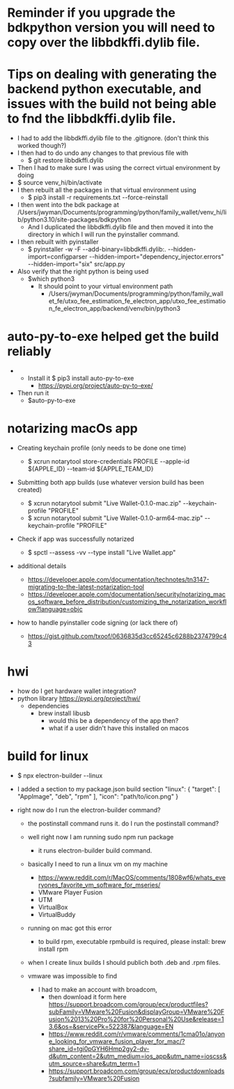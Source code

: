 # Reminder if you upgrade the bdkpython version you will need to copy over the libbdkffi.dylib file.


# Tips on dealing with generating the backend python executable, and issues with the build not being able to fnd the libbdkffi.dylib file.


- I had to add the libbdkffi.dylib file to the .gitignore. (don't think this worked though?)
- I then had to do undo any changes to that previous file with
    - $ git restore libbdkffi.dylib
- Then I had to make sure I was using the correct virtual environment by doing
- $ source venv_hi/bin/activate
- I then rebuilt all the packages in that virtual environment using 
    - $ pip3 install -r requirements.txt --force-reinstall
- I then went into the bdk package at /Users/jwyman/Documents/programming/python/family_wallet/venv_hi/lib/python3.10/site-packages/bdkpython 
    - And I duplicated the libbdkffi.dylib file and then moved it into the directory in which I will run the pyinstaller command.
- I then rebuilt with pyinstaller
    - $ pyinstaller -w -F --add-binary=libbdkffi.dylib:. --hidden-import=configparser --hidden-import="dependency_injector.errors" --hidden-import="six"  src/app.py
- Also verify that the right python is being used
    - $which python3
        - It should point to your virtual environment path
            - /Users/jwyman/Documents/programming/python/family_wallet_fe/utxo_fee_estimation_fe_electron_app/utxo_fee_estimation_fe_electron_app/backend/venv/bin/python3


# auto-py-to-exe helped get the build reliably 
- - Install it $ pip3 install auto-py-to-exe
    - https://pypi.org/project/auto-py-to-exe/
- Then run it
    - $auto-py-to-exe


# notarizing macOs app
- Creating keychain profile (only needs to be done one time)
  - $ xcrun notarytool store-credentials PROFILE --apple-id ${APPLE_ID} --team-id ${APPLE_TEAM_ID} 
- Submitting both app builds (use whatever version build has been created)
  - $ xcrun notarytool submit "Live Wallet-0.1.0-mac.zip"  --keychain-profile "PROFILE"   
  - $ xcrun notarytool submit "Live Wallet-0.1.0-arm64-mac.zip"  --keychain-profile "PROFILE"
- Check if app was successfully notarized 
  - $ spctl --assess -vv --type install "Live Wallet.app"

- additional details
  - https://developer.apple.com/documentation/technotes/tn3147-migrating-to-the-latest-notarization-tool
  - https://developer.apple.com/documentation/security/notarizing_macos_software_before_distribution/customizing_the_notarization_workflow?language=objc


- how to handle pyinstaller code signing (or lack there of)
  - https://gist.github.com/txoof/0636835d3cc65245c6288b2374799c43


# hwi
- how do I get hardware wallet integration? 
- python library https://pypi.org/project/hwi/ 
  - dependencies
    - brew install libusb
      - would this be a dependency of the app then?
      - what if a user didn't have this installed on macos





# build for linux
- $ npx electron-builder --linux 
- I added a section to my package.json build section
  "linux": {
    "target": [
      "AppImage",
      "deb",
      "rpm"
    ],
    "icon": "path/to/icon.png"
  }

- right now do I run the electron-builder command?
  - the postinstall command runs it. do I run the postinstall command?
  - well right now I am running sudo npm run package
    - it runs electron-builder build command.
  - basically I need to run a linux vm on my machine
    - https://www.reddit.com/r/MacOS/comments/1808wf6/whats_everyones_favorite_vm_software_for_mseries/
    - VMware Player Fusion
    - UTM
    - VirtualBox
    - VirtualBuddy
  - running on mac got this error
    - to build rpm, executable rpmbuild is required, please install: brew install rpm

  - when I create linux builds I should publich both .deb and .rpm files.



  - vmware was impossible to find
    - I had to make an account with broadcom,
      - then download it form here https://support.broadcom.com/group/ecx/productfiles?subFamily=VMware%20Fusion&displayGroup=VMware%20Fusion%2013%20Pro%20for%20Personal%20Use&release=13.6&os=&servicePk=522387&language=EN
      - https://www.reddit.com/r/vmware/comments/1cma01o/anyone_looking_for_vmware_fusion_player_for_mac/?share_id=tgi0pGYH6Hmp2gy2-dv-d&utm_content=2&utm_medium=ios_app&utm_name=ioscss&utm_source=share&utm_term=1
      - https://support.broadcom.com/group/ecx/productdownloads?subfamily=VMware%20Fusion
